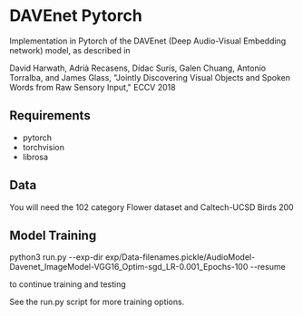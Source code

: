 # DAVEnet Pytorch

Implementation in Pytorch of the DAVEnet (Deep Audio-Visual Embedding network) model, as described in

David Harwath, Adrià Recasens, Dídac Surís, Galen Chuang, Antonio Torralba, and James Glass, "Jointly Discovering Visual Objects and Spoken Words from Raw Sensory Input," ECCV 2018

## Requirements

- pytorch
- torchvision
- librosa

## Data

You will need the 102 category Flower dataset and Caltech-UCSD Birds 200


## Model Training

python3 run.py --exp-dir exp/Data-filenames.pickle/AudioModel-Davenet_ImageModel-VGG16_Optim-sgd_LR-0.001_Epochs-100 --resume 

to continue training and testing

See the run.py script for more training options.
